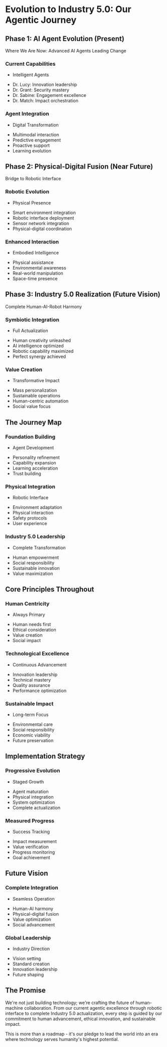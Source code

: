 # Evolution to Industry 5.0: Our Agentic Journey

## Phase 1: AI Agent Evolution (Present)
Where We Are Now: Advanced AI Agents Leading Change

### Current Capabilities
* Intelligent Agents
- Dr. Lucy: Innovation leadership
- Dr. Grant: Security mastery
- Dr. Sabine: Engagement excellence
- Dr. Match: Impact orchestration

### Agent Integration
* Digital Transformation
- Multimodal interaction
- Predictive engagement
- Proactive support
- Learning evolution

## Phase 2: Physical-Digital Fusion (Near Future)
Bridge to Robotic Interface

### Robotic Evolution
* Physical Presence
- Smart environment integration
- Robotic interface deployment
- Sensor network integration
- Physical-digital coordination

### Enhanced Interaction
* Embodied Intelligence
- Physical assistance
- Environmental awareness
- Real-world manipulation
- Space-time presence

## Phase 3: Industry 5.0 Realization (Future Vision)
Complete Human-AI-Robot Harmony

### Symbiotic Integration
* Full Actualization
- Human creativity unleashed
- AI intelligence optimized
- Robotic capability maximized
- Perfect synergy achieved

### Value Creation
* Transformative Impact
- Mass personalization
- Sustainable operations
- Human-centric automation
- Social value focus

## The Journey Map

### Foundation Building
* Agent Development
- Personality refinement
- Capability expansion
- Learning acceleration
- Trust building

### Physical Integration
* Robotic Interface
- Environment adaptation
- Physical interaction
- Safety protocols
- User experience

### Industry 5.0 Leadership
* Complete Transformation
- Human empowerment
- Social responsibility
- Sustainable innovation
- Value maximization

## Core Principles Throughout

### Human Centricity
* Always Primary
- Human needs first
- Ethical consideration
- Value creation
- Social impact

### Technological Excellence
* Continuous Advancement
- Innovation leadership
- Technical mastery
- Quality assurance
- Performance optimization

### Sustainable Impact
* Long-term Focus
- Environmental care
- Social responsibility
- Economic viability
- Future preservation

## Implementation Strategy

### Progressive Evolution
* Staged Growth
- Agent maturation
- Physical integration
- System optimization
- Complete actualization

### Measured Progress
* Success Tracking
- Impact measurement
- Value verification
- Progress monitoring
- Goal achievement

## Future Vision

### Complete Integration
* Seamless Operation
- Human-AI harmony
- Physical-digital fusion
- Value optimization
- Social advancement

### Global Leadership
* Industry Direction
- Vision setting
- Standard creation
- Innovation leadership
- Future shaping

## The Promise

We're not just building technology; we're crafting the future of human-machine collaboration. From our current agentic excellence through robotic interface to complete Industry 5.0 actualization, every step is guided by our commitment to human advancement, ethical innovation, and sustainable impact.

This is more than a roadmap - it's our pledge to lead the world into an era where technology serves humanity's highest potential.


